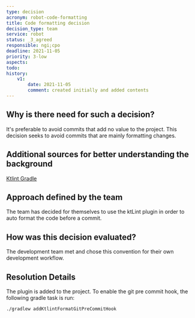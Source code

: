 ```yaml
---
type: decision
acronym: robot-code-formatting
title: Code formatting decision
decision_type: team
service: robot
status: _3_agreed
responsible: ngi;cpo
deadline: 2021-11-05
priority: 3-low
aspects: 
todo:
history:
    v1:
        date: 2021-11-05
        comment: created initially and added contents
---
```


## Why is there need for such a decision?

It's preferable to avoid commits that add no value to the project. This decision seeks to avoid commits that are mainly formatting changes.

## Additional sources for better understanding the background

[Ktlint Gradle](https://github.com/JLLeitschuh/ktlint-gradle)  

## Approach defined by the team

The team has decided for themselves to use the ktLint plugin in order to auto format the code before a commit.

## How was this decision evaluated?

The development team met and chose this convention for their own development workflow.

## Resolution Details

The plugin is added to the project. To enable the git pre commit hook, the following gradle task is run: 

`./gradlew addKtlintFormatGitPreCommitHook`


